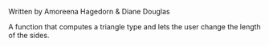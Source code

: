 Written by Amoreena Hagedorn & Diane Douglas

A function that computes a triangle type and lets the user change the length of the sides.


